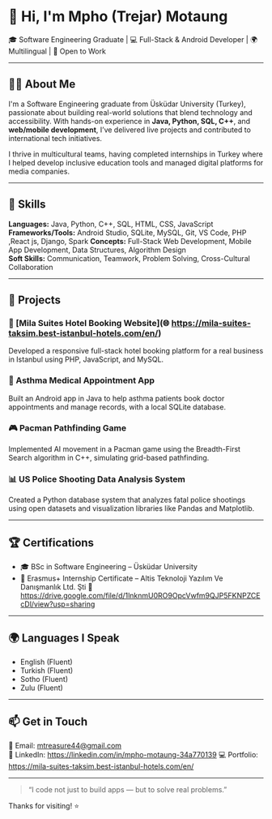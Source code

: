 # 👋 Hi, I'm Mpho (Trejar) Motaung

🎓 Software Engineering Graduate | 💻 Full-Stack & Android Developer | 🌍 Multilingual | 🚀 Open to Work

---

## 👨‍💻 About Me

I'm a Software Engineering graduate from Üsküdar University (Turkey), passionate about building real-world solutions that blend technology and accessibility. With hands-on experience in **Java, Python, SQL, C++**, and **web/mobile development**, I’ve delivered live projects and contributed to international tech initiatives.

I thrive in multicultural teams, having completed internships in Turkey where I helped develop inclusive education tools and managed digital platforms for media companies.

---

## 🧠 Skills

**Languages:** Java, Python, C++, SQL, HTML, CSS, JavaScript  
**Frameworks/Tools:** Android Studio, SQLite, MySQL, Git, VS Code, PHP ,React js, Django, Spark 
**Concepts:** Full-Stack Web Development, Mobile App Development, Data Structures, Algorithm Design  
**Soft Skills:** Communication, Teamwork, Problem Solving, Cross-Cultural Collaboration  

---

## 🚀 Projects

### 🔗 [Mila Suites Hotel Booking Website](🌐 https://mila-suites-taksim.best-istanbul-hotels.com/en/)
Developed a responsive full-stack hotel booking platform for a real business in Istanbul using PHP, JavaScript, and MySQL.

### 📱 Asthma Medical Appointment App
Built an Android app in Java to help asthma patients book doctor appointments and manage records, with a local SQLite database.

### 🎮 Pacman Pathfinding Game
Implemented AI movement in a Pacman game using the Breadth-First Search algorithm in C++, simulating grid-based pathfinding.

### 📊 US Police Shooting Data Analysis System
Created a Python database system that analyzes fatal police shootings using open datasets and visualization libraries like Pandas and Matplotlib.

---

## 🏆 Certifications

- 🎓 BSc in Software Engineering – Üsküdar University  
- 🏅 Erasmus+ Internship Certificate – Altis Teknoloji Yazılım Ve Danışmanlık Ltd. Şti  🔗 https://drive.google.com/file/d/1lnknmU0RO9OpcVwfm9QJP5FKNPZCEcDl/view?usp=sharing

---

## 🌍 Languages I Speak

- English (Fluent)  
- Turkish (Fluent)  
- Sotho (Fluent)  
- Zulu (Fluent)

---

## 📫 Get in Touch

📧 Email: mtreasure44@gmail.com  
🔗 LinkedIn: https://linkedin.com/in/mpho-motaung-34a770139
💻 Portfolio: https://mila-suites-taksim.best-istanbul-hotels.com/en/

---

> “I code not just to build apps — but to solve real problems.”

Thanks for visiting! ⭐️
